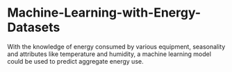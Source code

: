 # Machine-Learning-with-Energy-Datasets
With the knowledge of energy consumed by various equipment, seasonality and attributes like temperature and humidity, a machine learning model could be used to predict aggregate energy use.
